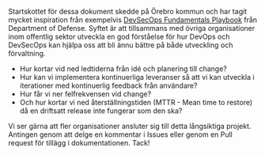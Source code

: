 Startskottet för dessa dokument skedde på Örebro kommun och har tagit mycket inspiration från exempelvis [DevSecOps Fundamentals Playbook](https://public.cyber.mil/dod-enterprise-devsecops-2/) från Department of Defense. Syftet är att tillsammans med övriga organisationer inom offentlig sektor utveckla en god förståelse för hur DevOps och DevSecOps kan hjälpa oss att bli ännu bättre på både utveckling och förvaltning. 

* Hur kortar vid ned ledtiderna från idé och planering till change?  
* Hur kan vi implementera kontinuerliga leveranser så att vi kan utveckla i iterationer med kontinuerlig feedback från användare? 
* Hur får vi ner felfrekvensen vid change?
* Och hur kortar vi ned återställningstiden (MTTR - Mean time to restore) då en driftsatt release inte fungerar som den ska? 

Vi ser gärna att fler organisationer ansluter sig till detta långsiktiga projekt. Antingen genom att delge en kommentar i Issues eller genom en Pull request för tillägg i dokumentationen. Tack!